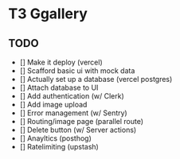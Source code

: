 # T3 Ggallery

## TODO

- [] Make it deploy (vercel)
- [] Scafford basic ui with mock data
- [] Actually set up a database (vercel postgres) 
- [] Attach database to UI
- [] Add authentication (w/ Clerk)
- [] Add image upload
- [] Error management (w/ Sentry)
- [] Routing/image page (parallel route)
- [] Delete button (w/ Server actions)
- [] Anayltics (posthog)
- [] Ratelimiting (upstash)
